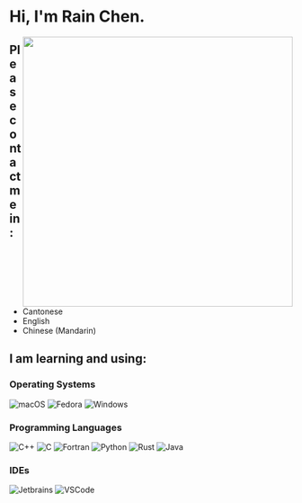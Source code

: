 # Hi, I'm Rain Chen.

<img align="right" width="480px" src="https://github-readme-stats.vercel.app/api?username=CongJyu&show_icons=true&hide_title=false&title_color=9745f5&icon_color=9f4bff&text_color=000000&bg_color=DEG,99ccff,b0ccff,e5ccff,ffccff">

## Please contact me in:

- Cantonese
- English
- Chinese (Mandarin)

## I am learning and using:

### Operating Systems

![macOS](https://img.shields.io/badge/macOS-Ventura-F98958?style=for-the-badge&logo=Apple&logoColor=white)
![Fedora](https://img.shields.io/badge/Fedora-36-66A0D5?style=for-the-badge&logo=Fedora&logoColor=white)
![Windows](https://img.shields.io/badge/Windows-11-3171CF?style=for-the-badge&logo=Windows&logoColor=white)

### Programming Languages

![C++](https://img.shields.io/badge/C++-E1587E?style=for-the-badge)
![C](https://img.shields.io/badge/C-4E4E4E?style=for-the-badge)
![Fortran](https://img.shields.io/badge/Fortran-4C41AB?style=for-the-badge)
![Python](https://img.shields.io/badge/Python-4571A1?style=for-the-badge)
![Rust](https://img.shields.io/badge/Rust-D5A789?style=for-the-badge)
![Java](https://img.shields.io/badge/Java-A7752F?style=for-the-badge)

### IDEs

![Jetbrains](https://img.shields.io/badge/Jetbrains_IDE-3E3E3E?style=for-the-badge&logo=Jetbrains&logoColor=white)
![VSCode](https://img.shields.io/badge/VS_Code-4B9AE9?style=for-the-badge&logo=VisualStudioCode&logoColor=white)
